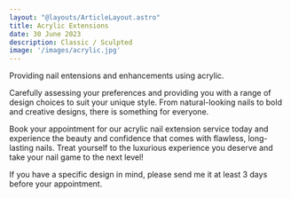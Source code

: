 ```yaml
---
layout: "@layouts/ArticleLayout.astro"
title: Acrylic Extensions
date: 30 June 2023
description: Classic / Sculpted
image: '/images/acrylic.jpg'
---
```


Providing nail entensions and enhancements using acrylic. 

Carefully assessing your preferences and providing you with a range of design choices to suit your unique style. From natural-looking nails to bold and creative designs, there is something for everyone.

Book your appointment for our acrylic nail extension service today and experience the beauty and confidence that comes with flawless, long-lasting nails. Treat yourself to the luxurious experience you deserve and take your nail game to the next level!

If you have a specific design in mind, please send me it at least 3 days before your appointment.

